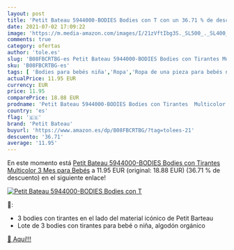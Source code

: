 ```yaml
---
layout: post
title: 'Petit Bateau 5944000-BODIES Bodies con T con un 36.71 % de descuento'
date: 2021-07-02 17:09:22
image: 'https://m.media-amazon.com/images/I/21zVftIbg3S._SL500_._SL400_.jpg'
comments: true
category: ofertas
author: 'tole.es'
slug: 'B08FBCRTBG-es Petit Bateau 5944000-BODIES Bodies con Tirantes Multicolor...'
sku: 'B08FBCRTBG-es'
tags: [ 'Bodies para bebés niña','Ropa','Ropa de una pieza para bebés niña','Ropa para bebés','Ropa para bebés niña','bebés','petit bateau', ]
actualPrice: 11.95 EUR
currency: EUR
price: 11.95
comparePrice: 18.88 EUR
prodname: 'Petit Bateau 5944000-BODIES Bodies con Tirantes  Multicolor  3 Mes para Bebés'
country: 'es'
flag: '🇪🇸'
brand: 'Petit Bateau'
buyurl: 'https://www.amazon.es/dp/B08FBCRTBG/?tag=tolees-21'
descuento: '36.71'
average: '11.95'
---
```


En este momento está [Petit Bateau 5944000-BODIES Bodies con Tirantes  Multicolor  3 Mes para Bebés](https://www.amazon.es/dp/B08FBCRTBG/?tag=tolees-21) a 11.95 EUR (original: 18.88 EUR) (36.71 %  de descuento) en el siguiente enlace!

[![Petit Bateau 5944000-BODIES Bodies con T](https://m.media-amazon.com/images/I/21zVftIbg3S._SL500_._SL400_.jpg)](https://www.amazon.es/dp/B08FBCRTBG/?tag=tolees-21)

🔎:

- 3 bodies con tirantes en el lado del material icónico de Petit Barteau
- Lote de 3 bodies con tirantes para bebé o niña, algodón orgánico

[🛒 Aquí!!!](https://www.amazon.es/dp/B08FBCRTBG/?tag=tolees-21)
